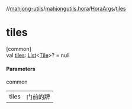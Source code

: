 //[mahjong-utils](../../../index.md)/[mahjongutils.hora](../index.md)/[HoraArgs](index.md)/[tiles](tiles.md)

# tiles

[common]\
val [tiles](tiles.md): [List](https://kotlinlang.org/api/latest/jvm/stdlib/kotlin.collections/-list/index.html)&lt;[Tile](../../mahjongutils.models/-tile/index.md)&gt;? = null

#### Parameters

common

| | |
|---|---|
| tiles | 门前的牌 |
